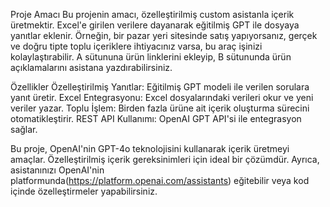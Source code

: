 Proje Amacı
Bu projenin amacı, özelleştirilmiş custom asistanla içerik üretmektir. 
Excel'e girilen verilere dayanarak eğitilmiş GPT ile dosyaya yanıtlar eklenir. 
Örneğin, bir pazar yeri sitesinde satış yapıyorsanız, gerçek ve doğru tipte toplu içeriklere ihtiyacınız varsa, bu araç işinizi kolaylaştırabilir. 
A sütununa ürün linklerini ekleyip, B sütununda ürün açıklamalarını asistana yazdırabilirsiniz.

Özellikler
Özelleştirilmiş Yanıtlar: Eğitilmiş GPT modeli ile verilen sorulara yanıt üretir.
Excel Entegrasyonu: Excel dosyalarındaki verileri okur ve yeni veriler yazar.
Toplu İşlem: Birden fazla ürüne ait içerik oluşturma sürecini otomatikleştirir.
REST API Kullanımı: OpenAI GPT API'si ile entegrasyon sağlar.

Bu proje, OpenAI'nin GPT-4o teknolojisini kullanarak içerik üretmeyi amaçlar. Özelleştirilmiş içerik gereksinimleri için ideal bir çözümdür. 
Ayrıca, asistanınızı OpenAI'nin platformunda(https://platform.openai.com/assistants) eğitebilir veya kod içinde özelleştirmeler yapabilirsiniz.
